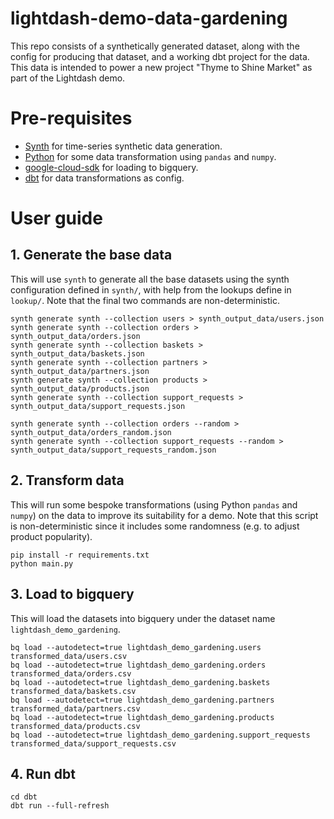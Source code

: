# lightdash-demo-data-gardening
This repo consists of a synthetically generated dataset, along with the config for producing that dataset, and a working dbt project for the data. This data is intended to power a new project "Thyme to Shine Market" as part of the Lightdash demo.

# Pre-requisites
- [Synth](https://github.com/shuttle-hq/synth) for time-series synthetic data generation.
- [Python](https://www.python.org/) for some data transformation using `pandas` and `numpy`.
- [google-cloud-sdk](https://cloud.google.com/sdk/docs/install) for loading to bigquery.
- [dbt](https://docs.getdbt.com/dbt-cli/install/overview) for data transformations as config.

# User guide
## 1. Generate the base data

This will use `synth` to generate all the base datasets using the synth configuration defined in `synth/`, with help from the lookups define in `lookup/`. Note that the final two commands are non-deterministic.

```
synth generate synth --collection users > synth_output_data/users.json
synth generate synth --collection orders > synth_output_data/orders.json
synth generate synth --collection baskets > synth_output_data/baskets.json
synth generate synth --collection partners > synth_output_data/partners.json
synth generate synth --collection products > synth_output_data/products.json
synth generate synth --collection support_requests > synth_output_data/support_requests.json

synth generate synth --collection orders --random > synth_output_data/orders_random.json
synth generate synth --collection support_requests --random > synth_output_data/support_requests_random.json
```
## 2. Transform data

This will run some bespoke transformations (using Python `pandas` and `numpy`) on the data to improve its suitability for a demo. Note that this script is non-deterministic since it includes some randomness (e.g. to adjust product popularity).
```
pip install -r requirements.txt
python main.py
```
## 3. Load to bigquery
This will load the datasets into bigquery under the dataset name `lightdash_demo_gardening`.

```
bq load --autodetect=true lightdash_demo_gardening.users transformed_data/users.csv
bq load --autodetect=true lightdash_demo_gardening.orders transformed_data/orders.csv
bq load --autodetect=true lightdash_demo_gardening.baskets transformed_data/baskets.csv
bq load --autodetect=true lightdash_demo_gardening.partners transformed_data/partners.csv
bq load --autodetect=true lightdash_demo_gardening.products transformed_data/products.csv
bq load --autodetect=true lightdash_demo_gardening.support_requests transformed_data/support_requests.csv
```

## 4. Run dbt

```
cd dbt
dbt run --full-refresh
```
